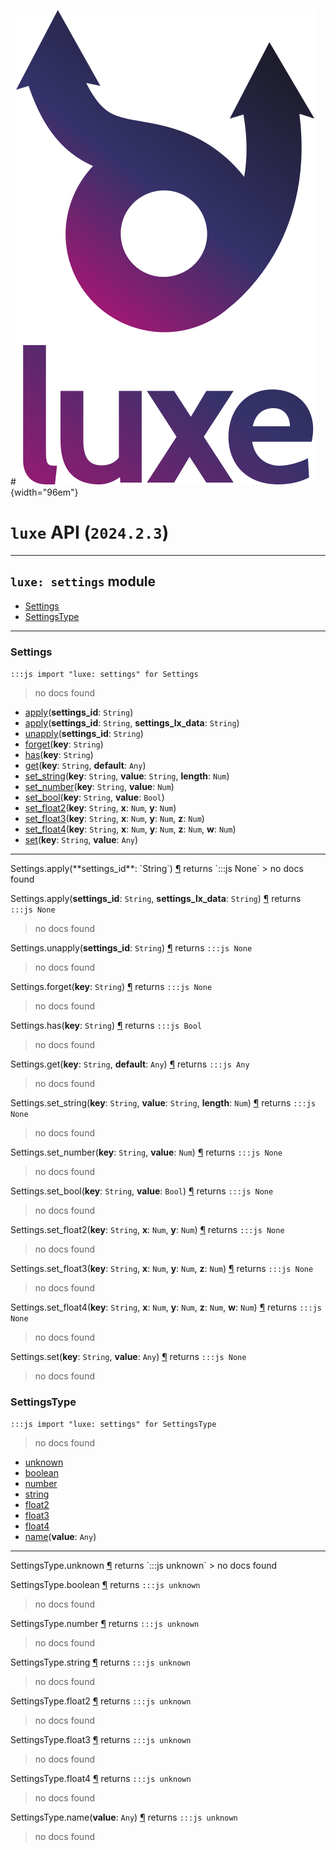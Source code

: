 #![](../../../images/luxe-dark.svg){width="96em"}

# `luxe` API (`2024.2.3`)  


---

## `luxe: settings` module

- [Settings](#settings)   
- [SettingsType](#settingstype)   

---

### Settings
`:::js import "luxe: settings" for Settings`
> no docs found

- [apply](#Settings.apply)(**settings_id**: `String`)
- [apply](#Settings.apply+2)(**settings_id**: `String`, **settings_lx_data**: `String`)
- [unapply](#Settings.unapply)(**settings_id**: `String`)
- [forget](#Settings.forget)(**key**: `String`)
- [has](#Settings.has)(**key**: `String`)
- [get](#Settings.get+2)(**key**: `String`, **default**: `Any`)
- [set_string](#Settings.set_string+3)(**key**: `String`, **value**: `String`, **length**: `Num`)
- [set_number](#Settings.set_number+2)(**key**: `String`, **value**: `Num`)
- [set_bool](#Settings.set_bool+2)(**key**: `String`, **value**: `Bool`)
- [set_float2](#Settings.set_float2+3)(**key**: `String`, **x**: `Num`, **y**: `Num`)
- [set_float3](#Settings.set_float3+4)(**key**: `String`, **x**: `Num`, **y**: `Num`, **z**: `Num`)
- [set_float4](#Settings.set_float4+5)(**key**: `String`, **x**: `Num`, **y**: `Num`, **z**: `Num`, **w**: `Num`)
- [set](#Settings.set+2)(**key**: `String`, **value**: `Any`)

<hr/>
<endpoint module="luxe: settings" class="Settings" signature="apply(settings_id : String)"></endpoint>
<signature id="Settings.apply">Settings.apply(**settings_id**: `String`)
<a class="headerlink" href="#Settings.apply" title="Permanent link">¶</a></signature>
<span class='api_ret'>returns</span> `:::js None`
> no docs found   

<endpoint module="luxe: settings" class="Settings" signature="apply(settings_id : String, settings_lx_data : String)"></endpoint>
<signature id="Settings.apply+2">Settings.apply(**settings_id**: `String`, **settings_lx_data**: `String`)
<a class="headerlink" href="#Settings.apply+2" title="Permanent link">¶</a></signature>
<span class='api_ret'>returns</span> `:::js None`
> no docs found   

<endpoint module="luxe: settings" class="Settings" signature="unapply(settings_id : String)"></endpoint>
<signature id="Settings.unapply">Settings.unapply(**settings_id**: `String`)
<a class="headerlink" href="#Settings.unapply" title="Permanent link">¶</a></signature>
<span class='api_ret'>returns</span> `:::js None`
> no docs found   

<endpoint module="luxe: settings" class="Settings" signature="forget(key : String)"></endpoint>
<signature id="Settings.forget">Settings.forget(**key**: `String`)
<a class="headerlink" href="#Settings.forget" title="Permanent link">¶</a></signature>
<span class='api_ret'>returns</span> `:::js None`
> no docs found   

<endpoint module="luxe: settings" class="Settings" signature="has(key : String)"></endpoint>
<signature id="Settings.has">Settings.has(**key**: `String`)
<a class="headerlink" href="#Settings.has" title="Permanent link">¶</a></signature>
<span class='api_ret'>returns</span> `:::js Bool`
> no docs found   

<endpoint module="luxe: settings" class="Settings" signature="get(key : String, default : Any)"></endpoint>
<signature id="Settings.get+2">Settings.get(**key**: `String`, **default**: `Any`)
<a class="headerlink" href="#Settings.get+2" title="Permanent link">¶</a></signature>
<span class='api_ret'>returns</span> `:::js Any`
> no docs found   

<endpoint module="luxe: settings" class="Settings" signature="set_string(key : String, value : String, length : Num)"></endpoint>
<signature id="Settings.set_string+3">Settings.set_string(**key**: `String`, **value**: `String`, **length**: `Num`)
<a class="headerlink" href="#Settings.set_string+3" title="Permanent link">¶</a></signature>
<span class='api_ret'>returns</span> `:::js None`
> no docs found   

<endpoint module="luxe: settings" class="Settings" signature="set_number(key : String, value : Num)"></endpoint>
<signature id="Settings.set_number+2">Settings.set_number(**key**: `String`, **value**: `Num`)
<a class="headerlink" href="#Settings.set_number+2" title="Permanent link">¶</a></signature>
<span class='api_ret'>returns</span> `:::js None`
> no docs found   

<endpoint module="luxe: settings" class="Settings" signature="set_bool(key : String, value : Bool)"></endpoint>
<signature id="Settings.set_bool+2">Settings.set_bool(**key**: `String`, **value**: `Bool`)
<a class="headerlink" href="#Settings.set_bool+2" title="Permanent link">¶</a></signature>
<span class='api_ret'>returns</span> `:::js None`
> no docs found   

<endpoint module="luxe: settings" class="Settings" signature="set_float2(key : String, x : Num, y : Num)"></endpoint>
<signature id="Settings.set_float2+3">Settings.set_float2(**key**: `String`, **x**: `Num`, **y**: `Num`)
<a class="headerlink" href="#Settings.set_float2+3" title="Permanent link">¶</a></signature>
<span class='api_ret'>returns</span> `:::js None`
> no docs found   

<endpoint module="luxe: settings" class="Settings" signature="set_float3(key : String, x : Num, y : Num, z : Num)"></endpoint>
<signature id="Settings.set_float3+4">Settings.set_float3(**key**: `String`, **x**: `Num`, **y**: `Num`, **z**: `Num`)
<a class="headerlink" href="#Settings.set_float3+4" title="Permanent link">¶</a></signature>
<span class='api_ret'>returns</span> `:::js None`
> no docs found   

<endpoint module="luxe: settings" class="Settings" signature="set_float4(key : String, x : Num, y : Num, z : Num, w : Num)"></endpoint>
<signature id="Settings.set_float4+5">Settings.set_float4(**key**: `String`, **x**: `Num`, **y**: `Num`, **z**: `Num`, **w**: `Num`)
<a class="headerlink" href="#Settings.set_float4+5" title="Permanent link">¶</a></signature>
<span class='api_ret'>returns</span> `:::js None`
> no docs found   

<endpoint module="luxe: settings" class="Settings" signature="set(key : String, value : Any)"></endpoint>
<signature id="Settings.set+2">Settings.set(**key**: `String`, **value**: `Any`)
<a class="headerlink" href="#Settings.set+2" title="Permanent link">¶</a></signature>
<span class='api_ret'>returns</span> `:::js None`
> no docs found   

### SettingsType
`:::js import "luxe: settings" for SettingsType`
> no docs found

- [unknown](#SettingsType.unknown)
- [boolean](#SettingsType.boolean)
- [number](#SettingsType.number)
- [string](#SettingsType.string)
- [float2](#SettingsType.float2)
- [float3](#SettingsType.float3)
- [float4](#SettingsType.float4)
- [name](#SettingsType.name)(**value**: `Any`)

<hr/>
<endpoint module="luxe: settings" class="SettingsType" signature="unknown"></endpoint>
<signature id="SettingsType.unknown">SettingsType.unknown
<a class="headerlink" href="#SettingsType.unknown" title="Permanent link">¶</a></signature>
<span class='api_ret'>returns</span> `:::js unknown`
> no docs found   

<endpoint module="luxe: settings" class="SettingsType" signature="boolean"></endpoint>
<signature id="SettingsType.boolean">SettingsType.boolean
<a class="headerlink" href="#SettingsType.boolean" title="Permanent link">¶</a></signature>
<span class='api_ret'>returns</span> `:::js unknown`
> no docs found   

<endpoint module="luxe: settings" class="SettingsType" signature="number"></endpoint>
<signature id="SettingsType.number">SettingsType.number
<a class="headerlink" href="#SettingsType.number" title="Permanent link">¶</a></signature>
<span class='api_ret'>returns</span> `:::js unknown`
> no docs found   

<endpoint module="luxe: settings" class="SettingsType" signature="string"></endpoint>
<signature id="SettingsType.string">SettingsType.string
<a class="headerlink" href="#SettingsType.string" title="Permanent link">¶</a></signature>
<span class='api_ret'>returns</span> `:::js unknown`
> no docs found   

<endpoint module="luxe: settings" class="SettingsType" signature="float2"></endpoint>
<signature id="SettingsType.float2">SettingsType.float2
<a class="headerlink" href="#SettingsType.float2" title="Permanent link">¶</a></signature>
<span class='api_ret'>returns</span> `:::js unknown`
> no docs found   

<endpoint module="luxe: settings" class="SettingsType" signature="float3"></endpoint>
<signature id="SettingsType.float3">SettingsType.float3
<a class="headerlink" href="#SettingsType.float3" title="Permanent link">¶</a></signature>
<span class='api_ret'>returns</span> `:::js unknown`
> no docs found   

<endpoint module="luxe: settings" class="SettingsType" signature="float4"></endpoint>
<signature id="SettingsType.float4">SettingsType.float4
<a class="headerlink" href="#SettingsType.float4" title="Permanent link">¶</a></signature>
<span class='api_ret'>returns</span> `:::js unknown`
> no docs found   

<endpoint module="luxe: settings" class="SettingsType" signature="name(value : Any)"></endpoint>
<signature id="SettingsType.name">SettingsType.name(**value**: `Any`)
<a class="headerlink" href="#SettingsType.name" title="Permanent link">¶</a></signature>
<span class='api_ret'>returns</span> `:::js unknown`
> no docs found   

